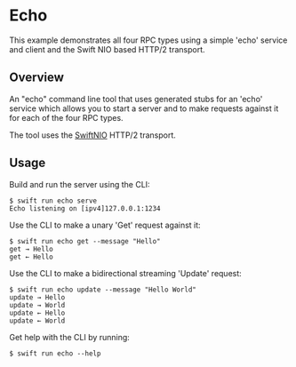 # Echo

This example demonstrates all four RPC types using a simple 'echo' service and
client and the Swift NIO based HTTP/2 transport.

## Overview

An "echo" command line tool that uses generated stubs for an 'echo' service
which allows you to start a server and to make requests against it for each of
the four RPC types.

The tool uses the [SwiftNIO](https://github.com/grpc/grpc-swift-nio-transport)
HTTP/2 transport.

## Usage

Build and run the server using the CLI:

```console
$ swift run echo serve
Echo listening on [ipv4]127.0.0.1:1234
```

Use the CLI to make a unary 'Get' request against it:

```console
$ swift run echo get --message "Hello"
get → Hello
get ← Hello
```

Use the CLI to make a bidirectional streaming 'Update' request:

```console
$ swift run echo update --message "Hello World"
update → Hello
update → World
update ← Hello
update ← World
```

Get help with the CLI by running:

```console
$ swift run echo --help
```
